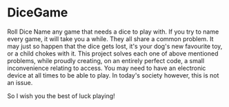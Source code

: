 # DiceGame
Roll Dice
Name any game that needs a dice to play with. If you try to name every game, it will take you a while. They all share a common problem. It may just so happen that the dice gets lost, it's your dog's new favourite toy, or a child chokes with it. This project solves each one of above mentioned problems, while proudly creating, on an entirely perfect code, a small inconvenience relating to access. You may need to have an electronic device at all times to be able to play. In today's society however, this is not an issue. 


So I wish you the best of luck playing! 
